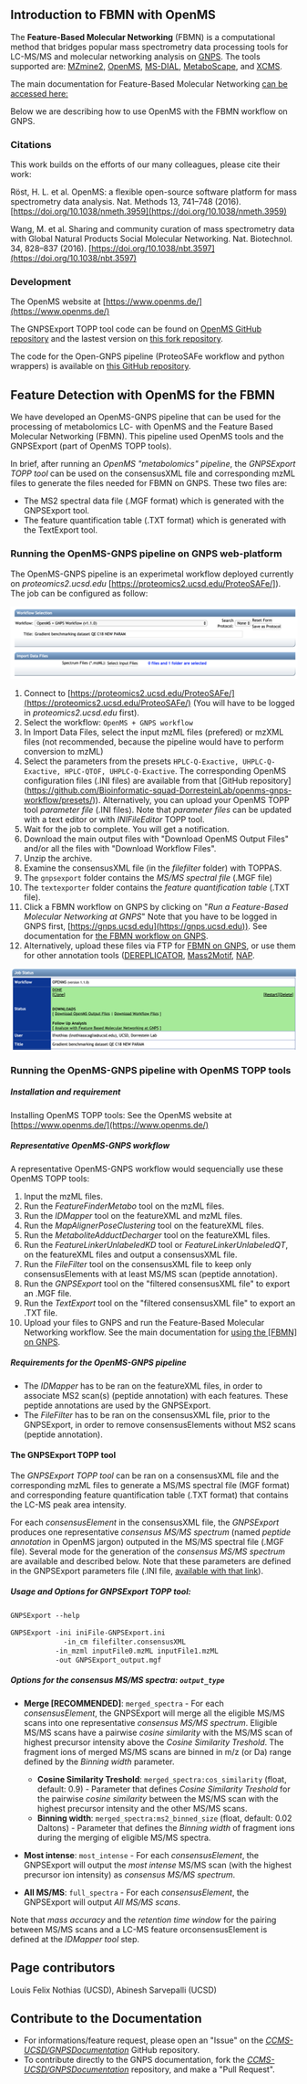 ## Introduction to FBMN with OpenMS

The **Feature-Based Molecular Networking** (FBMN) is a computational method that bridges popular mass spectrometry data processing tools for LC-MS/MS and molecular networking analysis on [GNPS](http://gnps.ucsd.edu). The tools supported are: [MZmine2](featurebasedmolecularnetworking-with-mzmine2.md), [OpenMS](featurebasedmolecularnetworking-with-openms.md), [MS-DIAL](featurebasedmolecularnetworking-with-ms-dial.md), [MetaboScape](featurebasedmolecularnetworking-with-metaboscape.md), and [XCMS](featurebasedmolecularnetworking-with-xcms3.md).

The main documentation for Feature-Based Molecular Networking [can be accessed here:](featurebasedmolecularnetworking.md)

Below we are describing how to use OpenMS with the FBMN workflow on GNPS.

### Citations

This work builds on the efforts of our many colleagues, please cite their work:

Röst, H. L. et al. OpenMS: a flexible open-source software platform for mass spectrometry data analysis. Nat. Methods 13, 741–748 (2016). [https://doi.org/10.1038/nmeth.3959](https://doi.org/10.1038/nmeth.3959)

Wang, M. et al. Sharing and community curation of mass spectrometry data with Global Natural Products Social Molecular Networking. Nat. Biotechnol. 34, 828–837 (2016). [https://doi.org/10.1038/nbt.3597](https://doi.org/10.1038/nbt.3597)

### Development

The OpenMS website at [https://www.openms.de/](https://www.openms.de/)

The GNPSExport TOPP tool code can be found on [OpenMS GitHub repository](https://github.com/OpenMS/OpenMS) and the lastest version on [this fork repository](https://github.com/Bioinformatic-squad-DorresteinLab/OpenMS/blob/develop/src/topp/GNPSExport.cpp).

The code for the Open-GNPS pipeline (ProteoSAFe workflow and python wrappers) is available on [this GitHub repository](https://github.com/Bioinformatic-squad-DorresteinLab/openms-gnps-workflow).

## Feature Detection with OpenMS for the FBMN

We have developed an OpenMS-GNPS pipeline that can be used for the processing of metabolomics LC- with OpenMS and the Feature Based Molecular Networking (FBMN). This pipeline used OpenMS tools and the GNPSExport (part of OpenMS TOPP tools).

In brief, after running an *OpenMS "metabolomics" pipeline*, the *GNPSExport TOPP tool* can be used on the consensusXML file and corresponding mzML files to generate the files needed for FBMN on GNPS. These two files are:

- The MS2 spectral data file (.MGF format) which is generated with the GNPSExport tool.
- The feature quantification table (.TXT format) which is generated with the TextExport tool.

### Running the OpenMS-GNPS pipeline on GNPS web-platform
The OpenMS-GNPS pipeline is an experimetal workflow deployed currently on *proteomics2.ucsd.edu* [https://proteomics2.ucsd.edu/ProteoSAFe/]). The job can be configured as follow:

![img](img/openms/workflow_1.png)

1. Connect to [https://proteomics2.ucsd.edu/ProteoSAFe/](https://proteomics2.ucsd.edu/ProteoSAFe/) (You will have to be logged in *proteomics2.ucsd.edu* first).
2. Select the workflow: `OpenMS + GNPS workflow`
3. In Import Data Files, select the input mzML files (prefered) or mzXML files (not recommended, because the pipeline would have to perform conversion to mzML)
4. Select the parameters from the presets `HPLC-Q-Exactive, UHPLC-Q-Exactive, HPLC-QTOF, UHPLC-Q-Exactive`.
The corresponding OpenMS configuration files (.INI files) are available from that [GitHub repository] (https://github.com/Bioinformatic-squad-DorresteinLab/openms-gnps-workflow/presets/)). Alternatively, you can upload your OpenMS TOPP tool *parameter file* (.INI files). Note that *parameter files* can be updated with a text editor or with *INIFileEditor* TOPP tool.
5. Wait for the job to complete. You will get a notification.
6. Download the main output files with "Download OpenMS Output Files" and/or all the files with "Download Workflow Files".
7. Unzip the archive.
8. Examine the consensusXML file (in the *filefilter* folder) with TOPPAS.
9. The `gnpsexport` folder contains the *MS/MS spectral file* (.MGF file)
10. The `textexporter` folder contains the *feature quantification table* (.TXT file).
11. Click a FBMN workflow on GNPS by clicking on "*Run a Feature-Based Molecular Networking at GNPS*" Note that you have to be logged in GNPS first, [https://gnps.ucsd.edu](https://gnps.ucsd.edu)). See documentation for [the FBMN workflow on GNPS](https://ccms-ucsd.github.io/GNPSDocumentation/featurebasedmolecularnetworking/).
12. Alternatively, upload these files via FTP for [FBMN on GNPS](https://ccms-ucsd.github.io/GNPSDocumentation/featurebasedmolecularnetworking/), or use them for other annotation tools ([DEREPLICATOR](dereplicator.md), [Mass2Motif](ms2lda.md), [NAP](nap.md).

![img](img/openms/results_1.png)

### Running the OpenMS-GNPS pipeline with OpenMS TOPP tools

##### Installation and requirement

Installing OpenMS TOPP tools: See the OpenMS website at [https://www.openms.de/](https://www.openms.de/)

##### Representative OpenMS-GNPS workflow
A representative OpenMS-GNPS workflow would sequencially use these OpenMS TOPP tools:

  1. Input the mzML files.
  2. Run the *FeatureFinderMetabo* tool on the mzML files.
  3. Run the *IDMapper* tool on the featureXML and mzML files.
  4. Run the *MapAlignerPoseClustering* tool on the featureXML files.
  5. Run the *MetaboliteAdductDecharger* tool on the featureXML files.
  6. Run the *FeatureLinkerUnlabeledKD* tool or *FeatureLinkerUnlabeledQT*, on the featureXML files and output a consensusXML file.
  7. Run the *FileFilter* tool on the consensusXML file to keep only consensusElements with at least MS/MS scan (peptide annotation).  
  8. Run the *GNPSExport* tool on the "filtered consensusXML file" to export an .MGF file.
  9. Run the *TextExport* tool on the "filtered consensusXML file" to export an .TXT file.
  10. Upload your files to GNPS and run the Feature-Based Molecular Networking workflow. See the main documentation for [using the [FBMN] on GNPS](https://ccms-ucsd.github.io/GNPSDocumentation/featurebasedmolecularnetworking/).

##### Requirements for the OpenMS-GNPS pipeline
- The *IDMapper* has to be ran on the featureXML files, in order to associate MS2 scan(s) (peptide annotation) with each features. These peptide annotations are used by the GNPSExport.
- The *FileFilter* has to be ran on the consensusXML file, prior to the GNPSExport, in order to remove consensusElements without MS2 scans (peptide annotation).

#### The GNPSExport TOPP tool

The *GNPSExport TOPP tool* can be ran on a consensusXML file and the corresponding mzML files to generate a MS/MS spectral file (MGF format) and corresponding feature quantification table (.TXT format) that contains the LC-MS peak area intensity.

For each *consensusElement* in the consensusXML file, the *GNPSExport* produces one representative *consensus MS/MS spectrum* (named *peptide annotation* in OpenMS jargon) outputed in the MS/MS spectral file (.MGF file). Several mode for the generation of the *consensus MS/MS spectrum* are available and described below. Note that these parameters are defined in the GNPSExport parameters file (.INI file, [available with that link](openms_gnpsexport/GNPSExport.ini)).

##### Usage and Options for GNPSExport TOPP tool:

`GNPSExport --help`

```
GNPSExport -ini iniFile-GNPSExport.ini
			 -in_cm filefilter.consensusXML
           -in_mzml inputFile0.mzML inputFile1.mzML
           -out GNPSExport_output.mgf
```

##### Options for the consensus MS/MS spectra: `output_type`

- **Merge [RECOMMENDED]**: `merged_spectra` - For each *consensusElement*, the GNPSExport will merge all the eligible MS/MS scans into one representative *consensus MS/MS spectrum*. Eligible MS/MS scans have a pairwise *cosine similarity* with the MS/MS scan of highest precursor intensity above the *Cosine Similarity Treshold*. The fragment ions of merged MS/MS scans are binned in m/z (or Da) range defined by the *Binning width* parameter.

	- **Cosine Similarity Treshold**: `merged_spectra:cos_similarity` (float, default: 0.9) - Parameter that defines *Cosine Similarity Treshold* for the pairwise *cosine similarity* between the MS/MS scan with the highest precursor intensity and the other MS/MS scans.
	- **Binning width**: `merged_spectra:ms2_binned_size` (float, default: 0.02 Daltons) -  Parameter that defines the *Binning width* of fragment ions during the merging of eligible MS/MS spectra.

- **Most intense**: `most_intense` - For each *consensusElement*, the GNPSExport will output the *most intense* MS/MS scan (with the highest precursor ion intensity) as *consensus MS/MS spectrum*.

- **All MS/MS**: `full_spectra` - For each *consensusElement*, the GNPSExport will output *All MS/MS scans*.

Note that *mass accuracy* and the *retention time window* for the pairing between MS/MS scans and a LC-MS feature orconsensusElement is defined at the *IDMapper tool* step.

## Page contributors
Louis Felix Nothias (UCSD), Abinesh Sarvepalli (UCSD)

## Contribute to the Documentation

- For informations/feature request, please open an "Issue" on the [*CCMS-UCSD/GNPSDocumentation*]((https://github.com/CCMS-UCSD/GNPSDocumentation)) GitHub repository.
- To contribute directly to the GNPS documentation, fork the [*CCMS-UCSD/GNPSDocumentation*]((https://github.com/CCMS-UCSD/GNPSDocumentation)) repository, and make a "Pull Request".
